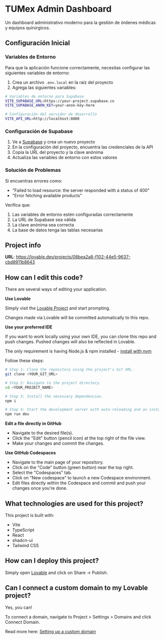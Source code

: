 # TUMex Admin Dashboard

Un dashboard administrativo moderno para la gestión de órdenes médicas y equipos quirúrgicos.

## Configuración Inicial

### Variables de Entorno

Para que la aplicación funcione correctamente, necesitas configurar las siguientes variables de entorno:

1. Crea un archivo `.env.local` en la raíz del proyecto
2. Agrega las siguientes variables:

```bash
# Variables de entorno para Supabase
VITE_SUPABASE_URL=https://your-project.supabase.co
VITE_SUPABASE_ANON_KEY=your-anon-key-here

# Configuración del servidor de desarrollo
VITE_API_URL=http://localhost:8080
```

### Configuración de Supabase

1. Ve a [Supabase](https://supabase.com) y crea un nuevo proyecto
2. En la configuración del proyecto, encuentra las credenciales de la API
3. Copia la URL del proyecto y la clave anónima
4. Actualiza las variables de entorno con estos valores

### Solución de Problemas

Si encuentras errores como:
- "Failed to load resource: the server responded with a status of 400"
- "Error fetching available products"

Verifica que:
1. Las variables de entorno estén configuradas correctamente
2. La URL de Supabase sea válida
3. La clave anónima sea correcta
4. La base de datos tenga las tablas necesarias

## Project info

**URL**: https://lovable.dev/projects/08bea2a8-f102-44e5-9637-cbd8911b8643

## How can I edit this code?

There are several ways of editing your application.

**Use Lovable**

Simply visit the [Lovable Project](https://lovable.dev/projects/08bea2a8-f102-44e5-9637-cbd8911b8643) and start prompting.

Changes made via Lovable will be committed automatically to this repo.

**Use your preferred IDE**

If you want to work locally using your own IDE, you can clone this repo and push changes. Pushed changes will also be reflected in Lovable.

The only requirement is having Node.js & npm installed - [install with nvm](https://github.com/nvm-sh/nvm#installing-and-updating)

Follow these steps:

```sh
# Step 1: Clone the repository using the project's Git URL.
git clone <YOUR_GIT_URL>

# Step 2: Navigate to the project directory.
cd <YOUR_PROJECT_NAME>

# Step 3: Install the necessary dependencies.
npm i

# Step 4: Start the development server with auto-reloading and an instant preview.
npm run dev
```

**Edit a file directly in GitHub**

- Navigate to the desired file(s).
- Click the "Edit" button (pencil icon) at the top right of the file view.
- Make your changes and commit the changes.

**Use GitHub Codespaces**

- Navigate to the main page of your repository.
- Click on the "Code" button (green button) near the top right.
- Select the "Codespaces" tab.
- Click on "New codespace" to launch a new Codespace environment.
- Edit files directly within the Codespace and commit and push your changes once you're done.

## What technologies are used for this project?

This project is built with:

- Vite
- TypeScript
- React
- shadcn-ui
- Tailwind CSS

## How can I deploy this project?

Simply open [Lovable](https://lovable.dev/projects/08bea2a8-f102-44e5-9637-cbd8911b8643) and click on Share -> Publish.

## Can I connect a custom domain to my Lovable project?

Yes, you can!

To connect a domain, navigate to Project > Settings > Domains and click Connect Domain.

Read more here: [Setting up a custom domain](https://docs.lovable.dev/tips-tricks/custom-domain#step-by-step-guide)
